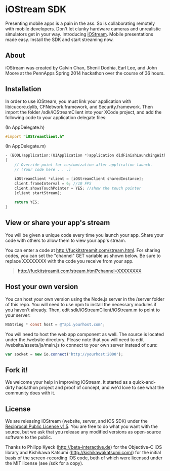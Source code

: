 # iOStream SDK

Presenting mobile apps is a pain in the ass. So is collaborating remotely with mobile developers. Don't let clunky hardware cameras and unrealistic simulators get in your way. Introducing <a href="http://fuckitstreamit.com">iOStream</a>. Mobile presentations made easy. Install the SDK and start streaming now.

## About

iOStream was created by Calvin Chan, Shenil Dodhia, Earl Lee, and John Moore at the PennApps Spring 2014 hackathon over the course of 36 hours.

## Installation

In order to use iOStream, you must link your application with libicucore.dylib, CFNetwork.framework, and Security.framework. Then import the folder /sdk/iOStreamClient into your XCode project, and add the following code to your application delegate files:

(In AppDelegate.h)
```objective-c
#import "iOStreamClient.h"
```

(In AppDelegate.m)
```objective-c
- (BOOL)application:(UIApplication *)application didFinishLaunchingWithOptions:(NSDictionary *)launchOptions
{
    // Override point for customization after application launch.
    // (Your code here . . .)

    iOStreamClient *client = [iOStreamClient sharedInstance];
    client.frameInterval = 6; //10 FPS
    client.showsTouchPointer = YES; //show the touch pointer
    [client startStream];
    
    return YES;
}
```

## View or share your app's stream

You will be given a unique code every time you launch your app. Share your code with others to allow them to view your app's stream.

You can enter a code at http://fuckitstreamit.com/stream.html. For sharing codes, you can set the "channel" GET variable as shown below. Be sure to replace XXXXXXXX with the code you receive from your app.

> http://fuckitstreamit.com/stream.html?channel=XXXXXXXX

## Host your own version

You can host your own version using the Node.js server in the /server folder of this repo. You will need to use npm to install the necessary modules if you haven't already. Then, edit sdk/iOStreamClient/iOStream.m to point to your server:

```objective-c
NSString * const host = @"api.yourhost.com";
```

You will need to host the web app component as well. The source is located under the /website directory. Please note that you will need to edit /website/assets/js/main.js to connect to your own server instead of ours:

```javascript
var socket = new io.connect('http://yourhost:2000'); 
```

## Fork it!

We welcome your help in improving iOStream. It started as a quick-and-dirty hackathon project and proof of concept, and we'd love to see what the community does with it.

## License

We are releasing iOStream (website, server, and iOS SDK) under the <a href="http://opensource.org/licenses/RPL-1.5">Reciprocal Public License v1.5</a>. You are free to do what you want with the source, but we ask that you release any modified versions as open-source software to the public.

Thanks to Philipp Kyeck (http://beta-interactive.de) for the Objective-C iOS library and Kishikawa Katsumi (http://kishikawakatsumi.com/) for the initial basis of the screen-recording iOS code, both of which were licensed under the MIT license (see /sdk for a copy).